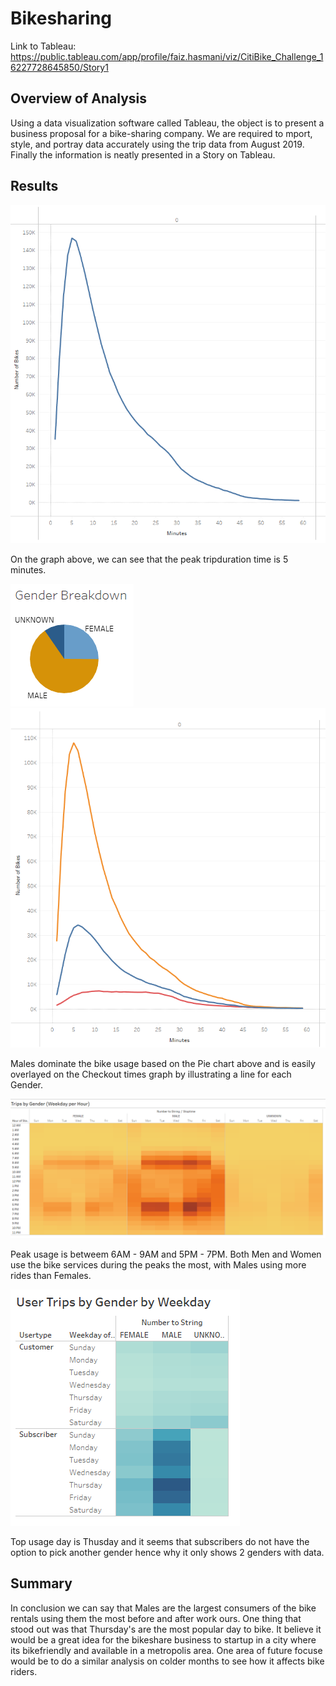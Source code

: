# Bikesharing
Link to Tableau: https://public.tableau.com/app/profile/faiz.hasmani/viz/CitiBike_Challenge_16227728645850/Story1

## Overview of Analysis
Using a data visualization software called Tableau, the object is to present a business proposal for a bike-sharing company. We are required to mport, style, and portray data accurately using the trip data from August 2019. Finally the information is neatly presented in a Story on Tableau.

## Results
![Checkout](images/Checkout.PNG)

On the graph above, we can see that the peak tripduration time is 5 minutes.

![Gender](images/Gender.PNG) ![CheckoutGender](images/CheckoutGender.PNG) 

Males dominate the bike usage based on the Pie chart above and is easily overlayed on the Checkout times graph by illustrating a line for each Gender.

![TripsGender](images/TripsGender.PNG) 

Peak usage is betweem 6AM - 9AM and 5PM - 7PM. Both Men and Women use the bike services during the peaks the most, with Males using more rides than Females.

![WeekdayTrips](images/WeekdayTrips.PNG) 

Top usage day is Thusday and it seems that subscribers do not have the option to pick another gender hence why it only shows 2 genders with data.


## Summary
In conclusion we can say that Males are the largest consumers of the bike rentals using them the most before and after work ours. One thing that stood out was that Thursday's are the most popular day to bike. It believe it would be a great idea for the bikeshare business to startup in a city where its bikefriendly and available in a metropolis area. One area of future focuse would be to do a similar analysis on colder months to see how it affects bike riders.
